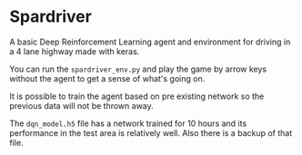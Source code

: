 # Spardriver

A basic Deep Reinforcement Learning agent and environment for driving in a 4 lane highway made with keras.

You can run the ``spardriver_env.py`` and play the game by arrow keys without the agent to get a sense of what's going on.

It is possible to train the agent based on pre existing network so the previous data will not be thrown away.

The ``dqn_model.h5`` file has a network trained for 10 hours and its performance in the test area is relatively well. Also there is a backup of that file.
